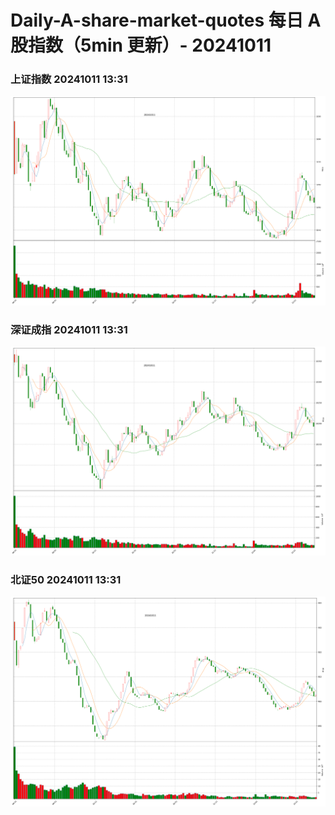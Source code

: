 
# Daily-A-share-market-quotes 每日 A 股指数（5min 更新）- 20241011

### 上证指数 20241011 13:31
![](./fig/2024/10/20241011-sh000001.png)

### 深证成指 20241011 13:31
![](./fig/2024/10/20241011-sz399001.png)

### 北证50 20241011 13:31
![](./fig/2024/10/20241011-bj899050.png)
